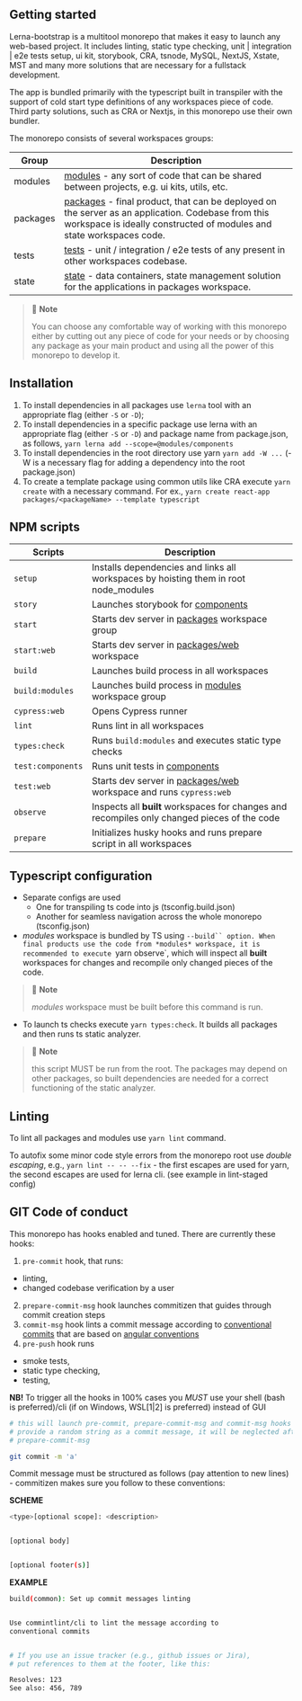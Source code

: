 ## Getting started

Lerna-bootstrap is a multitool monorepo that makes it easy to launch any web-based
project. It includes linting, static type checking, unit | integration | e2e
tests setup, ui kit, storybook, CRA, tsnode, MySQL, NextJS, Xstate, MST and
many more solutions that are necessary for a fullstack development.

The app is bundled primarily with the typescript built in transpiler with the
support of cold start type definitions of any workspaces piece of code. Third
party solutions, such as CRA or Nextjs, in this monorepo use their own bundler.

The monorepo consists of several workspaces groups:

| Group    | Description                                                                                                                                                                              |
| -------- | ---------------------------------------------------------------------------------------------------------------------------------------------------------------------------------------- |
| modules  | [modules](./modules) - any sort of code that can be shared between projects, e.g. ui kits, utils, etc.                                                                                   |
| packages | [packages](./packages) - final product, that can be deployed on the server as an application. Codebase from this workspace is ideally constructed of modules and state workspaces code.  |
| tests    | [tests](./tests) - unit / integration / e2e tests of any present in other workspaces codebase.                                                                                           |
| state    | [state](./state) - data containers, state management solution for the applications in packages workspace.                                                                                |

> 🚩 **Note**
> 
> You can choose any comfortable way of working with this monorepo either
> by cutting out any piece of code for your needs or by choosing any package 
> as your main product and using all the power of this monorepo to develop it.

## Installation

1. To install dependencies in all packages use `lerna` tool with an appropriate
flag (either `-S` or `-D`);
2. To install dependencies in a specific package use lerna with an appropriate
flag (either `-S` or `-D`) and package name from package.json, as follows,
`yarn lerna add --scope=@modules/components`
3. To install dependencies in the root directory use yarn
`yarn add -W ...` (-W is a necessary flag for adding a dependency 
into the root package.json)
4. To create a template package using common utils like CRA execute 
`yarn create` with a necessary command. For ex.,
`yarn create react-app packages/<packageName> --template typescript`

## NPM scripts

| Scripts               | Description                                                                                   |
| --------------------- | --------------------------------------------------------------------------------------------- |
| `setup`               | Installs dependencies and links all workspaces by hoisting them in root node_modules          |
| `story`               | Launches storybook for [components](./modules/components)                                     |
| `start`               | Starts dev server in [packages](./packages) workspace group                                   |
| `start:web`           | Starts dev server in [packages/web](./packages/web) workspace                                 |
| `build`               | Launches build process in all workspaces                                                      |
| `build:modules`       | Launches build process in [modules](./modules) workspace group                                |
| `cypress:web`         | Opens Cypress runner                                                                          |
| `lint`                | Runs lint in all workspaces                                                                   |
| `types:check`         | Runs `build:modules` and executes static type checks                                          |
| `test:components`     | Runs unit tests in [components](./modules/components)                                         |
| `test:web`            | Starts dev server in [packages/web](./packages/web) workspace and runs `cypress:web`          |
| `observe`             | Inspects all **built** workspaces for changes and recompiles only changed pieces of the code  |
| `prepare`             | Initializes husky hooks and runs prepare script in all workspaces                             |


## Typescript configuration

- Separate configs are used
  - One for transpiling ts code into js (tsconfig.build.json)
  - Another for seamless navigation across the whole monorepo (tsconfig.json)
- *modules* workspace is bundled by TS using `--build`` option.
When final products use the code from *modules* workspace, it is recommended to
execute `yarn observe`, which will inspect all **built** workspaces for changes 
and recompile only changed pieces of the code.

> 🚩 **Note**
>
> *modules* workspace must be built before this command is run.

- To launch ts checks execute `yarn types:check`. It builds all packages
and then runs ts static analyzer.

> 🚩 **Note**
>
> this script MUST be run from the root. The packages may depend on 
> other packages, so built dependencies are needed for a correct functioning of
> the static analyzer.


## Linting

To lint all packages and modules use `yarn lint` command.


To autofix some minor code style errors from the monorepo root use
*double escaping*, e.g., `yarn lint -- -- --fix` - the first escapes are
used for yarn, the second escapes are used for lerna cli. (see example in
lint-staged config)


## GIT Code of conduct

This monorepo has hooks enabled and tuned. There are currently these hooks:
1. `pre-commit` hook, that runs:
  - linting, 
  - changed codebase verification by a user
2. `prepare-commit-msg` hook launches commitizen that guides through 
commit creation steps
3. `commit-msg` hook lints a commit message
according to [conventional commits](https://www.conventionalcommits.org/en/v1.0.0/)
that are based on
[angular conventions](https://github.com/angular/angular/blob/22b96b9/CONTRIBUTING.md#type)
4. `pre-push` hook runs
  - smoke tests,
  - static type checking,
  - testing,

**NB!** To trigger all the hooks in 100% cases you *MUST* use
your shell (bash is preferred)/cli (if on Windows, WSL[1|2] is preferred) 
instead of GUI

```sh
# this will launch pre-commit, prepare-commit-msg and commit-msg hooks
# provide a random string as a commit message, it will be neglected after 
# prepare-commit-msg

git commit -m 'a'
```

Commit message must be structured as follows (pay attention to new lines) -
commitizen makes sure you follow to these conventions:


**SCHEME**
```sh
<type>[optional scope]: <description>


[optional body]


[optional footer(s)]
```


**EXAMPLE**
```sh
build(common): Set up commit messages linting


Use commintlint/cli to lint the message according to
conventional commits 


# If you use an issue tracker (e.g., github issues or Jira),
# put references to them at the footer, like this:

Resolves: 123
See also: 456, 789
```
